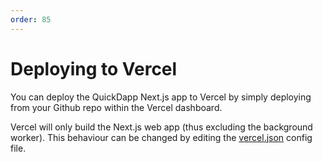 ```yaml
---
order: 85
---
```


# Deploying to Vercel

You can deploy the QuickDapp Next.js app to Vercel by simply deploying from your Github repo within the Vercel dashboard. 

Vercel will only build the Next.js web app (thus excluding the background worker). This behaviour can be changed by editing the [vercel.json](https://github.com/QuickDapp/QuickDapp/blob/master/vercel.json) config file.

